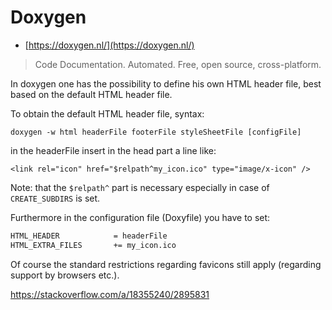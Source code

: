 # Doxygen

- [https://doxygen.nl/](https://doxygen.nl/)

> Code Documentation. Automated.
> Free, open source, cross-platform.

In doxygen one has the possibility to define his own HTML header file, best based on the default HTML header file.

To obtain the default HTML header file, syntax:

`doxygen -w html headerFile footerFile styleSheetFile [configFile]`

in the headerFile insert in the head part a line like:

`<link rel="icon" href="$relpath^my_icon.ico" type="image/x-icon" />`

Note: that the `$relpath^` part is necessary especially in case of `CREATE_SUBDIRS` is set.

Furthermore in the configuration file (Doxyfile) you have to set:

```bash
HTML_HEADER            = headerFile
HTML_EXTRA_FILES       += my_icon.ico
```

Of course the standard restrictions regarding favicons still apply (regarding support by browsers etc.).

https://stackoverflow.com/a/18355240/2895831
